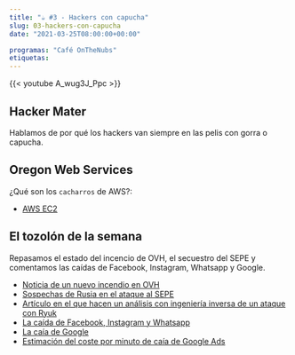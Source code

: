 ```yaml
---
title: "☕️ #3 - Hackers con capucha"
slug: 03-hackers-con-capucha
date: "2021-03-25T08:00:00+00:00"

programas: "Café OnTheNubs"
etiquetas:
---
```


{{< youtube A_wug3J_Ppc >}}


## Hacker Mater
Hablamos de por qué los hackers van siempre en las pelis con gorra o capucha.

## Oregon Web Services
¿Qué son los `cacharros` de AWS?:
* [AWS EC2](https://aws.amazon.com/es/ec2)

## El tozolón de la semana
Repasamos el estado del incencio de OVH, el secuestro del SEPE y comentamos las caídas de Facebook, Instagram, Whatsapp y Google.
* [Noticia de un nuevo incendio en OVH](https://kulturegeek.fr/news-221190/ovh-connu-nouvel-incendie-data-center-strasbourg/amp?__twitter_impression=true)
* [Sospechas de Rusia en el ataque al SEPE](https://www.elconfidencial.com/espana/2021-03-21/rusia-hackeo-sepe-inteligencia-espana_3000291/)
* [Artículo en el que hacen un análisis con ingeniería inversa de un ataque con Ryuk](https://www.varonis.com/blog/darkside-ransomware/)
* [La caída de Facebook, Instagram y Whatsapp](https://www.theverge.com/2021/3/19/22340405/instagram-whatsapp-facebook-messenger-down-outage)
* [La caía de Google](https://www.zeebiz.com/technology/mobiles/news-some-google-apps-including-gmail-crashing-on-android-smartphones-heres-how-to-fix-153355)
* [Estimación del coste por minuto de caía de Google Ads](https://twitter.com/StretchDigital/status/1374653650556051456)
